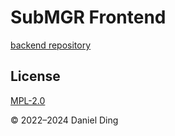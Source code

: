 # SubMGR Frontend

[backend repository](https://github.com/BioniCosmos/SubMGR)

## License

[MPL-2.0](https://github.com/BioniCosmos/submgr-frontend/blob/master/LICENSE)

© 2022–2024 Daniel Ding
